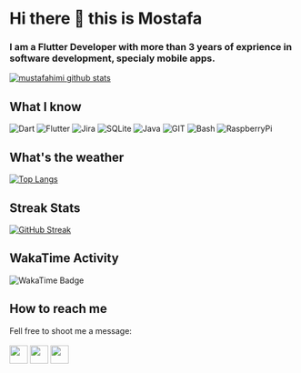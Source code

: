 # Hi there 👋 this is Mostafa

### I am a Flutter Developer with more than 3 years of exprience in software development, specialy mobile apps.<br>

[![mustafahimi github stats](https://github-readme-stats.vercel.app/api?username=mustafahimi&show_icons=true&include_all_commits=true&theme=vue-dark)](https://github.com/mustafahimi)

## What I know
![Dart](https://www.vectorlogo.zone/logos/dartlang/dartlang-icon.svg "Dart")
![Flutter](https://www.vectorlogo.zone/logos/flutterio/flutterio-icon.svg "Flutter")
![Jira](https://www.vectorlogo.zone/logos/atlassian_jira/atlassian_jira-icon.svg "Jira")
![SQLite](https://www.vectorlogo.zone/logos/sqlite/sqlite-icon.svg "SQLite")
![Java](https://www.vectorlogo.zone/logos/java/java-icon.svg "Java")
![GIT](https://www.vectorlogo.zone/logos/git-scm/git-scm-icon.svg "Git")
![Bash](https://www.vectorlogo.zone/logos/gnu_bash/gnu_bash-icon.svg "Bash")
![RaspberryPi](https://www.vectorlogo.zone/logos/raspberrypi/raspberrypi-icon.svg "RaspberryPi")

## What's the weather
[![Top Langs](https://github-readme-stats.vercel.app/api/top-langs/?username=mustafahimi&layout=compact&langs_count=10&theme=vue-dark)](https://github.com/mustafahimi)

## Streak Stats
[![GitHub Streak](https://github-readme-streak-stats.herokuapp.com?user=mustafahimi&theme=vue-dark&date_format=j%20M%5B%20Y%5D)](https://git.io/streak-stats)

## WakaTime Activity
![WakaTime Badge](https://wakatime.com/share/@Tokenizer/92607847-a339-47c0-83c1-d024e07c1d09.png)

## How to reach me
Fell free to shoot me a message:<br><br>
[<img src="https://www.vectorlogo.zone/logos/linkedin/linkedin-tile.svg" width="32">](https://www.linkedin.com/in/matarata)
[<img src="https://www.vectorlogo.zone/logos/twitter/twitter-tile.svg" width="32">](https://twitter.com/FahimiMostafa)
[<img src="https://www.vectorlogo.zone/logos/telegram/telegram-tile.svg" width="32">](http://t.me/mustafahimi)
